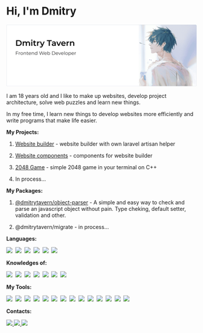 # **Hi, I'm Dmitry**

<img src="./images/banner.png?raw=true" alt="Banner"/>

I am 18 years old and I like to make up websites, develop project architecture, solve web puzzles and learn new things.

In my free time, I learn new things to develop websites more efficiently and write programs that make life easier.

**My Projects:**

1. [Website builder](https://github.com/dmitrytavern/website-builder) - website builder with own laravel artisan helper

1. [Website components](https://github.com/dmitrytavern/website-components) - components for website builder

1. [2048 Game](https://github.com/dmitrytavern/dtavern-game-2048) - simple 2048 game in your terminal on C++

1. In process...

**My Packages:**

1. [@dmitrytavern/object-parser](https://github.com/dmitrytavern/dtavern-options) - A simple and easy way to check and parse an javascript object without pain. Type cheking, default setter, validation and other.

1. @dmitrytavern/migrate - in process...

**Languages:**

<img src="https://img.shields.io/badge/-HTML5-262626?style=flat&logo=html5&logoColor=E34F26" />&nbsp;
<img src="https://img.shields.io/badge/-PUG-262626?style=flat&logo=pug&logoColor=a86454" />&nbsp;
<img src="https://img.shields.io/badge/-CSS3-262626?style=flat&logo=css3&logoColor=1572B6" />&nbsp;
<img src="https://img.shields.io/badge/-SASS-262626?style=flat&logo=sass&logoColor=23CC6699" />&nbsp;
<img src="https://img.shields.io/badge/-JavaScript-262626?style=flat&logo=javascript" />&nbsp;
<img src="https://img.shields.io/badge/-TypeScript-262626?style=flat&logo=typescript" />&nbsp;

**Knowledges of:**

<img src="https://img.shields.io/badge/-npm-262626?style=flat&logo=npm" />&nbsp;
<img src="https://img.shields.io/badge/-Node-262626?style=flat&logo=node.js&logoColor=90C53F" />&nbsp;
<img src="https://img.shields.io/badge/-React-262626?style=flat&logo=react" />&nbsp;
<img src="https://img.shields.io/badge/-Vue-262626?style=flat&logo=Vue.js" />&nbsp;
<img src="https://img.shields.io/badge/-jQuery-262626?style=flat&logo=jQuery&logoColor=0769AD" />&nbsp;
<img src="https://img.shields.io/badge/-Docker-262626?style=flat&logo=docker&logoColor=2497ED" />&nbsp;
<img src="https://img.shields.io/badge/-Express-262626?style=flat&logo=express&logoColor=FFFF00" />&nbsp;

**My Tools:**

<img src="https://img.shields.io/badge/-Git-262626?style=flat&logo=git&logoColor=F05032" />&nbsp;
<img src="https://img.shields.io/badge/-Arch%20Linux-262626?style=flat&logo=archlinux&logoColor=1793D1" />&nbsp;
<img src="https://img.shields.io/badge/-Gulp-262626?style=flat&logo=gulp&logoColor=D54949" />&nbsp;
<img src="https://img.shields.io/badge/-Webpack-262626?style=flat&logo=webpack&logoColor=3074D7" />&nbsp;
<img src="https://img.shields.io/badge/-Rollup-262626?style=flat&logo=rollup.js&logoColor=F33132" />&nbsp;
<img src="https://img.shields.io/badge/-Jest-262626?style=flat&logo=jest&logoColor=C63D14" />&nbsp;
<img src="https://img.shields.io/badge/-Prettier-262626?style=flat&logo=prettier" />&nbsp;
<img src="https://img.shields.io/badge/-ESLint-262626?style=flat&logo=eslint&logoColor=4B32C3" />&nbsp;
<img src="https://img.shields.io/badge/-VS%20Code-262626?style=flat&logo=visual-studio-code&logoColor=007ACC" />&nbsp;
<img src="https://img.shields.io/badge/-Webstorm-262626?style=flat&logo=webstorm&logoColor=00CDD7" />&nbsp;
<img src="https://img.shields.io/badge/-Phpstorm-262626?style=flat&logo=phpstorm&logoColor=9850F5" />&nbsp;
<img src="https://img.shields.io/badge/-Sublime%20Text-262626?style=flat&logo=sublimetext&logoColor=FF9800" />&nbsp;
<img src="https://img.shields.io/badge/-Figma-262626?style=flat&logo=figma&logoColor=F24E1E" />&nbsp;
<img src="https://img.shields.io/badge/-Sketch-262626?style=flat&logo=sketch&logoColor=FFC100" />&nbsp;

**Contacts:**

<a href="https://www.instagram.com/dmitrytavern/" target="_blank">
<img src="https://img.shields.io/badge/dmitrytavern-262626?logo=Instagram&labelColor=262626"/>
</a>
<a href="https://www.codewars.com/users/Dmitry%20Tavern" target="_blank">
<img src="https://img.shields.io/badge/Codewars-262626?logo=codewars&logoColor=B1361E"/>
</a>
<a href="mailto:dogger.work@gmail.com" target="_blank">
<img src="https://img.shields.io/badge/dogger.work@gmail.com-262626?logo=Gmail&labelColor=262626"/>
</a>
